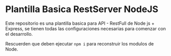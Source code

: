 # Plantilla Basica RestServer NodeJS

Este repositorio es una plantilla basica para API - RestFull de Node js + Express, se tienen todas las configuraciones necesarias para comenzar con el desarrollo.

Rescuerden que deben ejecutar ```npm i``` para reconstruir los modulos de Node.